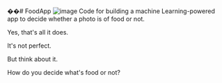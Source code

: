 ��#   F o o d A p p 
 ![image](https://github.com/shashankpulijala/FoodApp/assets/16255945/d7f6a110-0aef-4e45-9594-e19eb893559d)
Code for building a machine Learning-powered app to decide whether a photo is of food or not.

Yes, that's all it does.

It's not perfect.

But think about it.

How do you decide what's food or not?
 
